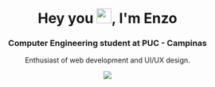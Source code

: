 <h1 align="center">Hey you <img src="https://raw.githubusercontent.com/kaueMarques/kaueMarques/master/hi.gif" width="30px">, I'm Enzo</h1>
<h3 align="center">Computer Engineering student at PUC - Campinas</h3>
<p align="center">Enthusiast of web development and UI/UX design.</p>


<!--  [![Enzo's GitHub stats](https://github-readme-stats.vercel.app/api?username=eppadovani&title_color=A970FF&show_icons=true&icon_color=A970FF)](https://github.com/eppadovani/github-readme-stats)-->
  
 <div align="center">
    <img src="https://github-readme-stats.vercel.app/api?username=eppadovani&title_color=A970FF&show_icons=true&icon_color=A970FF"/>
</div>
<!--[![Top Langs](https://github-readme-stats.vercel.app/api/top-langs/?username=eppadovani)](https://github.com/eppadovani/github-readme-stats)-->








